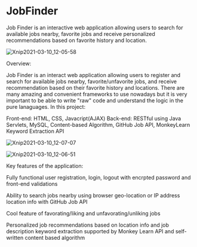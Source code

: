 # JobFinder
Job Finder is an interactive web application allowing users to search for available jobs nearby, favorite jobs and receive personalized recommendations based on favorite history and location.

![Xnip2021-03-10_12-05-58](https://user-images.githubusercontent.com/67806550/110668509-620e0f00-8199-11eb-9e40-2d9ebf2a74c9.jpg)



Overview:

Job Finder is an interact web application allowing users to register and search for available jobs nearby, favorite/unfavorite jobs, and receive recommendation
based on their favorite history and locations. There are many amazing and convenient frameworks to use nowadays but it is very important to be able to write 
"raw" code and understand the logic in the pure lanaguages. In this project:

Front-end: HTML, CSS, Javacript(AJAX)
Back-end: RESTful using Java Servlets, MySQL, Content-based Algorithm, GitHub Job API, MonkeyLearn Keyword Extraction API

![Xnip2021-03-10_12-07-07](https://user-images.githubusercontent.com/67806550/110668525-66d2c300-8199-11eb-9c99-5edb10476022.jpg)

![Xnip2021-03-10_12-06-51](https://user-images.githubusercontent.com/67806550/110668542-69cdb380-8199-11eb-910d-a1a03115b126.jpg)

Key features of the application:

Fully functional user registration, login, logout with encrpted password and front-end validations

Ability to search jobs nearby using browser geo-location or IP address location info with GitHub Job API

Cool feature of favorating/liking and unfavorating/unliking jobs

Personalized job recommendations based on location info and job description keyword extraction supported by Monkey Learn API and self-written content based algorithm
